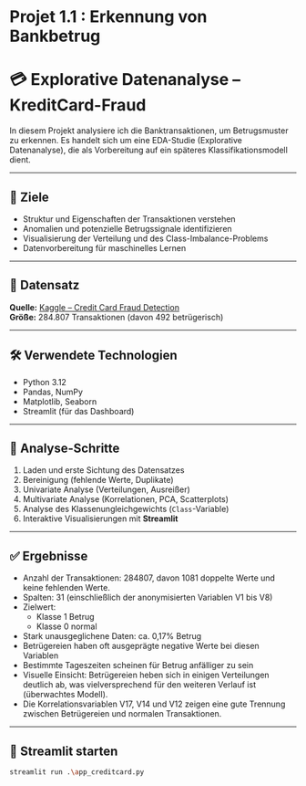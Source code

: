 ﻿# Projet 1.1 : Erkennung von Bankbetrug 
# 💳 Explorative Datenanalyse – KreditCard-Fraud

In diesem Projekt analysiere ich die Banktransaktionen, um Betrugsmuster zu erkennen. Es handelt sich um eine EDA-Studie (Explorative Datenanalyse), die als Vorbereitung auf ein späteres Klassifikationsmodell dient.

---

## 🎯 Ziele

- Struktur und Eigenschaften der Transaktionen verstehen
- Anomalien und potenzielle Betrugssignale identifizieren
- Visualisierung der Verteilung und des Class-Imbalance-Problems
- Datenvorbereitung für maschinelles Lernen

---

## 📁 Datensatz

**Quelle:** [Kaggle – Credit Card Fraud Detection](https://www.kaggle.com/datasets/mlgulb/creditcardfraud)  
**Größe:** 284.807 Transaktionen (davon 492 betrügerisch)

---

## 🛠️ Verwendete Technologien

- Python 3.12
- Pandas, NumPy
- Matplotlib, Seaborn
- Streamlit (für das Dashboard)

---

## 🧪 Analyse-Schritte

1. Laden und erste Sichtung des Datensatzes
2. Bereinigung (fehlende Werte, Duplikate)
3. Univariate Analyse (Verteilungen, Ausreißer)
4. Multivariate Analyse (Korrelationen, PCA, Scatterplots)
5. Analyse des Klassenungleichgewichts (`Class`-Variable)
6. Interaktive Visualisierungen mit **Streamlit**

---

## ✅ Ergebnisse

- Anzahl der Transaktionen: 284807, davon 1081 doppelte Werte und keine fehlenden Werte.
- Spalten: 31 (einschließlich der anonymisierten Variablen V1 bis V8)
- Zielwert: 
    - Klasse 1 Betrug
    - Klasse 0 normal
- Stark unausgeglichene Daten: ca. 0,17% Betrug
- Betrügereien haben oft ausgeprägte negative Werte bei diesen Variablen
- Bestimmte Tageszeiten scheinen für Betrug anfälliger zu sein
- Visuelle Einsicht: Betrügereien heben sich in einigen Verteilungen deutlich ab, was vielversprechend für den weiteren Verlauf ist (überwachtes Modell).
- Die Korrelationsvariablen V17, V14 und V12 zeigen eine gute Trennung zwischen Betrügereien und normalen Transaktionen.

---

## 🚀 Streamlit starten

```bash
streamlit run .\app_creditcard.py 
